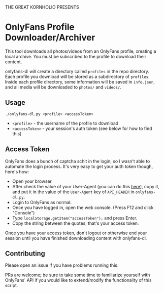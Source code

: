 THE GREAT KORNHOLIO PRESENTS

# OnlyFans Profile Downloader/Archiver
This tool downloads all photos/videos from an OnlyFans profile, creating a local archive.
You must be subscribed to the profile to download their content.

onlyfans-dl will create a directory called `profiles` in the repo directory. 
Each profile you download will be stored as a subdirectory of `profiles`.
Inside each profile directory, some information will be saved in `info.json`,
and all media will be downloaded to `photos/` and `videos/`.

## Usage
`./onlyfans-dl.py <profile> <accessToken>`
* `<profile>` - the username of the profile to download
* `<accessToken>` - your session's auth token (see below for how to find this)

## Access Token
OnlyFans does a bunch of captcha schit in the login, so I wasn't able to automate the login
process. It's very easy to get your auth token though, here's how:

- Open your browser.
- After check the value of your User-Agent (you can do this [here](https://whatismybrowser.com/detect/what-is-my-user-agent)),
copy it, and put it in the value of the `User-Agent` key of `API_HEADER` in `onlyfans-dl.py`.
- Login to OnlyFans as normal.
- Once you have logged in, open the web console. (Press F12 and click "Console")
- Type `localStorage.getItem("accessToken");` and press Enter.
- Copy the string between the quotes, that's your access token.

Once you have your access token, don't logout or otherwise end your session until you have
finished downloading content with onlyfans-dl.

## Contributing
Please open an issue if you have problems running this.

PRs are welcome; be sure to take some time to familiarize yourself with OnlyFans' API if
you would like to extend/modify the functionality of this script.
